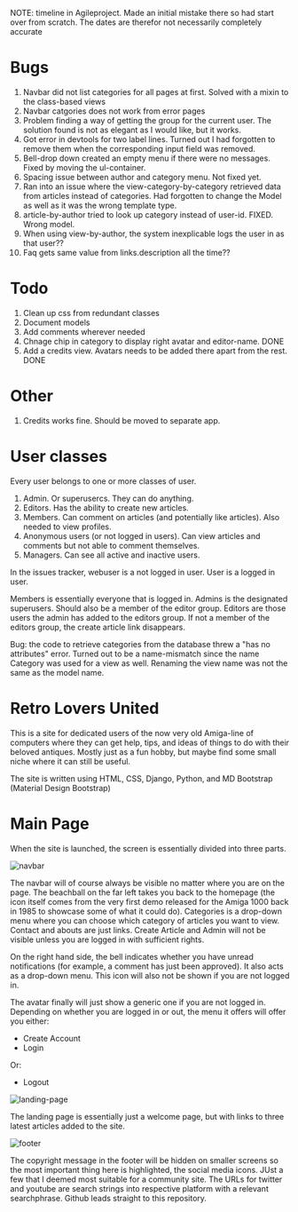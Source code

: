 NOTE: timeline in Agileproject. Made an initial mistake there so had start over from scratch. The dates are therefor not necessarily completely accurate

# Bugs

1. Navbar did not list categories for all pages at first. Solved with a mixin to the class-based views
2. Navbar catgories does not work from error pages
3. Problem finding a way of getting the group for the current user. The solution found is not as elegant as I would like, but it works.
4. Got error in devtools for two label lines. Turned out I had forgotten to remove them when the corresponding input field was removed.
5. Bell-drop down created an empty menu if there were no messages. Fixed by moving the ul-container.
6. Spacing issue between author and category menu. Not fixed yet.
7. Ran into an issue where the view-category-by-category retrieved data from articles instead of categories. Had forgotten to change the Model as well as it was the wrong template type.
8. article-by-author tried to look up category instead of user-id. FIXED. Wrong model.
9. When using view-by-author, the system inexplicable logs the user in as that user??
10. Faq gets same value from links.description all the time??

# Todo

1. Clean up css from redundant classes
2. Document models
3. Add comments wherever needed
4. Chnage chip in category to display right avatar and editor-name. DONE
5. Add a credits view. Avatars needs to be added there apart from the rest. DONE

# Other

1. Credits works fine. Should be moved to separate app.

# User classes

Every user belongs to one or more classes of user.

1. Admin. Or superusercs. They can do anything.
2. Editors. Has the ability to create new articles.
3. Members. Can comment on articles (and potentially like articles). Also needed to view profiles.
4. Anonymous users (or not logged in users). Can view articles and comments but not able to comment themselves.
5. Managers. Can see all active and inactive users.

In the issues tracker, webuser is a not logged in user. User is a logged in user.

Members is essentially everyone that is logged in. Admins is the designated superusers. Should also be a member of the editor group.
Editors are those users the admin has added to the editors group. If not a member of the editors group, the create article link disappears.

Bug: the code to retrieve categories from the database threw a "has no attributes" error. Turned out to be a name-mismatch since the name Category was used for a view as well.
Renaming the view name was not the same as the model name.

# Retro Lovers United

This is a site for dedicated users of the now very old Amiga-line of computers where they can get help, tips, and ideas of things to do with their beloved antiques.
Mostly just as a fun hobby, but maybe find some small niche where it can still be useful.

The site is written using HTML, CSS, Django, Python, and MD Bootstrap (Material Design Bootstrap)

# Main Page

When the site is launched, the screen is essentially divided into three parts.

![navbar](https://github.com/jonthorell/RetroLoversUnited/blob/main/static/images/readme-files/navbar.PNG?raw=true)

The navbar will of course always be visible no matter where you are on the page. The beachball on the far left takes you back to the homepage (the icon itself comes from the very first
demo released for the Amiga 1000 back in 1985 to showcase some of what it could do). Categories is a drop-down menu where you can choose which category of articles you want to view.
Contact and abouts are just links. Create Article and Admin will not be visible unless you are logged in with sufficient rights.

On the right hand side, the bell indicates whether you have unread notifications (for example, a comment has just been approved). It also acts as a drop-down menu. This icon will also not be shown if you
are not logged in.

The avatar finally will just show a generic one if you are not logged in. Depending on whether you are logged in or out, the menu it offers will offer you either:
* Create Account
* Login

Or:

* Logout

![landing-page](https://github.com/jonthorell/RetroLoversUnited/blob/main/static/images/readme-files/landing_page.PNG?raw=true)

The landing page is essentially just a welcome page, but with links to three latest articles added to the site.

![footer](https://github.com/jonthorell/RetroLoversUnited/blob/main/static/images/readme-files/footer.png?raw=true)

The copyright message in the footer will be hidden on smaller screens so the most important thing here is highlighted, the social media icons.
JUst a few that I deemed most suitable for a community site. The URLs for twitter and youtube are search strings into respective platform with
a relevant searchphrase. Github leads straight to this repository.
